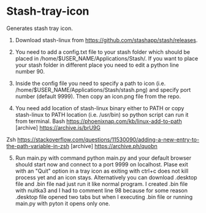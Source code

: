 # Stash-tray-icon

Generates stash tray icon.

1. Download stash-linux from https://github.com/stashapp/stash/releases.

2. You need to add a config.txt file to your stash folder which should be placed in /home/$USER_NAME/Applications/Stash/. If you want to place your stash folder in different place you need to edit a python line number 90.

3. Inside the config file you need to specify a path to icon (i.e. /home/$USER_NAME/Applications/Stash/stash.png) and specify port number (default 9999). Then copy an icon.png file from the repo.

4. You need add location of stash-linux binary either to PATH or copy stash-linux to PATH location (i.e. /usr/bin) so python script can run it from terminal.
Bash
https://phoenixnap.com/kb/linux-add-to-path 
[archive] https://archive.is/brU9G

Zsh
https://stackoverflow.com/questions/11530090/adding-a-new-entry-to-the-path-variable-in-zsh
[archive] https://archive.ph/quobn

5. Run main.py with command python main.py and your default browser should start now and connect to a port 9999 on localhost. Plase exit with an "Quit" option in a tray icon as exiting with ctrl+c does not kill process yet and an icon stays. Alternatively you can download .desktop file and .bin file nad just run it like normal program. 
I created .bin file with nuitka3 and I had to comment line 98 because for some reason .desktop file opened two tabs but when I executing .bin file or running main.py with pyton it opens only one.
